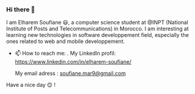 ### Hi there 👋


I am Elharem Soufiane 😃, a computer science student at @INPT (National Institute of Posts and Telecommunications) in Morocco. I am interesting at learning new technologies in software developpement field, especially the ones related to web and mobile developpement.


- 📫 How to reach me: .
  My LinkedIn profil: https://www.linkedin.com/in/elharem-soufiane/
  
  My email adress : soufiane.mar9@gmail.com

Have a nice day 😊 !

